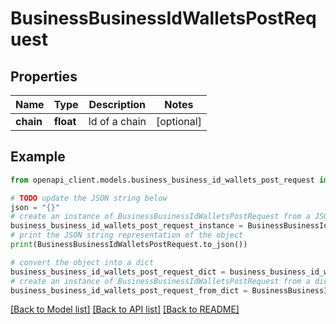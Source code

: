 # BusinessBusinessIdWalletsPostRequest


## Properties

Name | Type | Description | Notes
------------ | ------------- | ------------- | -------------
**chain** | **float** | Id of a chain | [optional] 

## Example

```python
from openapi_client.models.business_business_id_wallets_post_request import BusinessBusinessIdWalletsPostRequest

# TODO update the JSON string below
json = "{}"
# create an instance of BusinessBusinessIdWalletsPostRequest from a JSON string
business_business_id_wallets_post_request_instance = BusinessBusinessIdWalletsPostRequest.from_json(json)
# print the JSON string representation of the object
print(BusinessBusinessIdWalletsPostRequest.to_json())

# convert the object into a dict
business_business_id_wallets_post_request_dict = business_business_id_wallets_post_request_instance.to_dict()
# create an instance of BusinessBusinessIdWalletsPostRequest from a dict
business_business_id_wallets_post_request_from_dict = BusinessBusinessIdWalletsPostRequest.from_dict(business_business_id_wallets_post_request_dict)
```
[[Back to Model list]](../README.md#documentation-for-models) [[Back to API list]](../README.md#documentation-for-api-endpoints) [[Back to README]](../README.md)


